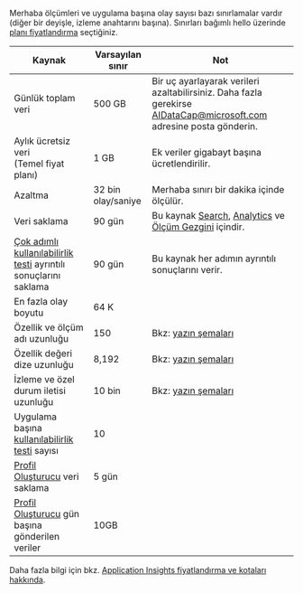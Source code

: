 Merhaba ölçümleri ve uygulama başına olay sayısı bazı sınırlamalar vardır (diğer bir deyişle, izleme anahtarını başına). Sınırları bağımlı hello üzerinde [planı fiyatlandırma](https://azure.microsoft.com/pricing/details/application-insights/) seçtiğiniz.

| **Kaynak** | **Varsayılan sınır** | **Not**
| --- | --- | --- |
| Günlük toplam veri | 500 GB | Bir uç ayarlayarak verileri azaltabilirsiniz. Daha fazla gerekirse AIDataCap@microsoft.com adresine posta gönderin.
| Aylık ücretsiz veri<br/> (Temel fiyat planı) | 1 GB | Ek veriler gigabayt başına ücretlendirilir.
| Azaltma | 32 bin olay/saniye | Merhaba sınırı bir dakika içinde ölçülür.
| Veri saklama | 90 gün | Bu kaynak [Search](../articles/application-insights/app-insights-diagnostic-search.md), [Analytics](../articles/application-insights/app-insights-analytics.md) ve [Ölçüm Gezgini](../articles/application-insights/app-insights-metrics-explorer.md) içindir.
| [Çok adımlı kullanılabilirlik testi](../articles/application-insights/app-insights-monitor-web-app-availability.md#multi-step-web-tests) ayrıntılı sonuçlarını saklama | 90 gün | Bu kaynak her adımın ayrıntılı sonuçlarını verir.
| En fazla olay boyutu | 64 K | 
| Özellik ve ölçüm adı uzunluğu | 150 | Bkz: [yazın şemaları](https://github.com/Microsoft/ApplicationInsights-Home/blob/master/EndpointSpecs/Schemas/Docs/)
| Özellik değeri dize uzunluğu | 8,192 | Bkz: [yazın şemaları](https://github.com/Microsoft/ApplicationInsights-Home/blob/master/EndpointSpecs/Schemas/Docs/)
| İzleme ve özel durum iletisi uzunluğu | 10 bin | Bkz: [yazın şemaları](https://github.com/Microsoft/ApplicationInsights-Home/blob/master/EndpointSpecs/Schemas/Docs/)
| Uygulama başına [kullanılabilirlik testi](../articles/application-insights/app-insights-monitor-web-app-availability.md) sayısı  | 10 |
| [Profil Oluşturucu](../articles/application-insights/app-insights-profiler.md) veri saklama | 5 gün |
| [Profil Oluşturucu](../articles/application-insights/app-insights-profiler.md) gün başına gönderilen veriler | 10GB |

Daha fazla bilgi için bkz. [Application Insights fiyatlandırma ve kotaları hakkında](../articles/application-insights/app-insights-pricing.md).

